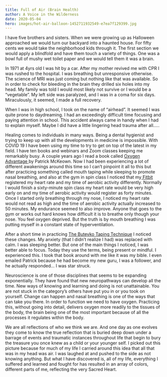 ```yaml
---
title: Full of Air (Brain Health)
author: A Voice in the Wilderness
date: 2020-05-04
hero: images/hot-air-balloon-1452711932549-e7ea7f129399.jpg
---
```

I have five brothers and sisters. When we were growing up as Halloween approached we would turn our backyard into a haunted house. For fifty cents we would take the neighborhood kids through it. The first section we would apply a blindfold and have them touch a variety of things. One was a bowl full of mushy wet toilet paper and we would tell them it was a brain. 

In 1971 at 4yrs old I was hit by a car. After my mother revived me with CPR I was rushed to the hospital. I was breathing but unresponsive otherwise. The science of MRI was just coming but nothing like that was available. So in order to check for bleeding in the brain they drilled six holes into my head. My family was told I would most likely not survive or I would be a “vegetable”. My left side was paralyzed, and I was in a coma for six days. Miraculously, it seemed, I made a full recovery. 

When I was in high school, I took on the name of “airhead”. It seemed I was quite prone to daydreaming. I had an exceedingly difficult time focusing and paying attention in school. This accident always came in handy when I had to explain myself. Maybe I did have a little lingering head trauma after all.....

Healing comes to individuals in many ways. Being a dental hygienist and trying to keep up with all the developments in medicine is impossible. With COVID 19 I have been using my time to try to get on top of the latest in my field. I have ten books and webinars and Zoom classes keeping me remarkably busy. A couple years ago I read a book called [Oxygen Advantage ](http://www.oxygenadvantage.com)by Patrick McKeown. Now I had been experiencing a lot of different awakenings around this time so I can’t pinpoint it all to this but after practicing something called mouth taping while sleeping to promote nasal breathing, and also at the gym in spin class I noticed that my[ Fitbit](http://fitbit.com) registered my heart rate and my time of aerobic activity differently. Normally I would finish a sixty-minute spin class my heart rate would be very high early on and my time of aerobic activity would register as forty minutes.  Once I started only breathing through my nose, I noticed my heart rate would not read as high and the time of aerobic activity actually increased to 50 minutes. My endurance seemed to also improve. Anyone that goes to the gym or works out hard knows how difficult it is to breathe only though your nose. You feel oxygen deprived. But the truth is by mouth breathing I was putting myself in a constant state of hyperventilation.

After a short time in practicing [The Buteyko Taping Technique](http://buteykoclinic.com) I noticed these changes. My anxiety (that I didn’t realize I had) was replaced with calm. I was sleeping better. But one of the main things I noticed, I was better able to focus. Today they use the terms, being present or mindful. I experienced this. I took that book around with me like it was my bible. I even emailed Patrick because he had become my new guru, I was a follower, and he actually responded… I was star struck.

Neuroscience is one of those disciplines that seems to be expanding exponentially. They have found that new neuropathways can develop all the time. New ways of knowing and learning and doing is not unattainable. You are not stuck in the category’s others have put you in or you took on yourself. Change can happen and nasal breathing is one of the ways that can take you there. In order to function we need to have oxygen. Practicing this, without going into detail, delivers oxygen more readily to the tissues of the body, the brain being one of the most important because of all the processes it regulates within the body.

We are all reflections of who we think we are. And one day as one evolves they come to know the true reflection that is buried deep down under a barrage of events and traumatic instances throughout life that begin to bury the treasure you once knew as a child or your younger self. I picked out this picture because for much of my life I carried around this idea that all that was in my head was air. I was laughed at and pushed to the side as not knowing anything. But what I have discovered is, all of my life, everything I suffered and learned and fought for has resulted in an array of colors, different parts of me, reflecting the very Sacred Heart.